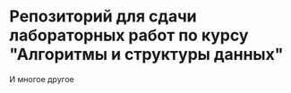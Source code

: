 # Репозиторий для сдачи лабораторных работ по курсу "Алгоритмы и структуры данных"
 И многое другое
